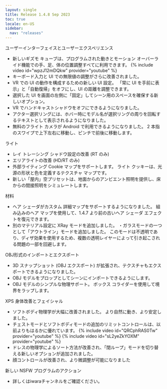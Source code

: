 ```yaml
---
layout: single
title: Release 1.4.8 Sep 2023
toc: true
locale: en-US
sidebar:
  nav: "releases"
---
```


ユーザーインターフェイスとユーザーエクスペリエンス
* 新しいギズモ キューブは、プログラムされた動きとモーション オーバーライド機能での手、足、体の位置調整すべてに利用できます。
{% include video id="wpzJ12mDQkw" provider="youtube" %}
* キーボード入力と UI での無限値の調整がさらに改善されました。
* VR での UI の動作を構成するための新しい UI 設定。 「常に UI を手前に表示」と「自動復帰」をオフにし、UI の距離を調整できます。
* 選択した UI を画面の左側に「固定」してシーン用のスペースを確保する新しいオプション。
* VR でハンドキャストシャドウをオフにできるようになりました。
* アクター選択リングには、ホバー時にモデル名が選択リングの周りを回転するテキストとして表示されるようになりました。
* 無料のフライト カメラが Android で利用できるようになりました。 2 本指のスワイプで上下左右に移動し、ピンチで前後に移動します。


ライト
* レイ トレーシング シャドウ設定の改善 (RT のみ)
* エリアライトの改善 (HD/RT のみ)
* 外部ライティング Cookie マップをサポートします。 ライト クッキーは、光源の形状と色を定義するテクスチャ マップです。
* 新しい「屋内」空プリセットは、地面からのアンビエント照明を提供し、床からの間接照明をシミュレートします。


材料
* ヘア シェーダがカスタム 詳細マップをサポートするようになりました。 組み込みのヘア マップを使用して、1.4.7 より前の古いヘア シェーダ エフェクトを復元できます。
* 別のマテリアル設定に XRay モードを追加しました。
・ガラスモードの一つとして「アウトライン」モードを追加しました。 このモードは不透明であり、ディザ効果を使用するため、複数の透明レイヤーによって引き起こされる問題の一部を回避します。


OBJ形式のインポートとエクスポート
* 3D スナップショット (OBJ エクスポート) が拡張され、テクスチャもエクスポートできるようになりました。
* OBJ モデルをプロップとしてシーンにインポートできるようにします。
* OBJ モデルのシンプルな物理サポート。 ボックス コライダーを使用して境界をラップします。


XPS 身体改善とフェイシャル
* ソフトボディ物理学が大幅に改善されました。 より自然に動き、より安定しました。
* チェストモードとソフトボディモードの追加のリミットコントロールは、以前よりもはるかに優れています。
{% include video id="QRCphRAS0Tw" provider="youtube" %}
{% include video id="sL2yeZkYOXM" provider="youtube" %}
* ドレスの物理学によるソート方法が改善され、「閉ループ」モードを切り替える新しいオプションが追加されました。
* 顔コントロールが改善され、より微調整が可能になりました


新しい NSFW プログラムのアクション
* 詳しくはiwaraチャンネルをご確認ください。